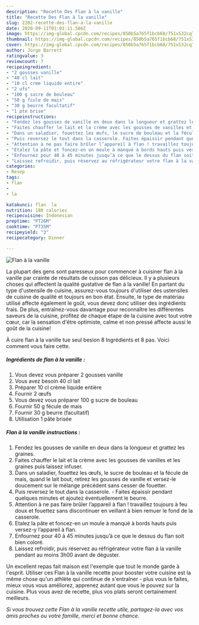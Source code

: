 ```yaml
---
description: "Recette Des Flan à la vanille"
title: "Recette Des Flan à la vanille"
slug: 2202-recette-des-flan-a-la-vanille
date: 2020-09-11T01:01:11.586Z
image: https://img-global.cpcdn.com/recipes/850b5a765f1bcb68/751x532cq70/flan-a-la-vanille-photo-principale-de-la-recette.jpg
thumbnail: https://img-global.cpcdn.com/recipes/850b5a765f1bcb68/751x532cq70/flan-a-la-vanille-photo-principale-de-la-recette.jpg
cover: https://img-global.cpcdn.com/recipes/850b5a765f1bcb68/751x532cq70/flan-a-la-vanille-photo-principale-de-la-recette.jpg
author: Jorge Barrett
ratingvalue: 3
reviewcount: 7
recipeingredient:
- "2 gousses vanille"
- "40 cl lait"
- "10 cl crme liquide entire"
- "2 ufs"
- "100 g sucre de bouleau"
- "50 g fcule de mais"
- "30 g beurre facultatif"
- "1 pte brise"
recipeinstructions:
- "Fendez les gousses de vanille en deux dans la longueur et grattez les graines."
- "Faites chauffer le lait et la crème avec les gousses de vanilles et les graines puis laissez infuser."
- "Dans un saladier, fouettez les œufs, le sucre de bouleau et la fécule de mais, quand le lait bout, retirez les gousses de vanille et versez-le doucement sur le mélange précédent sans cesser de fouetter."
- "Puis reversez le tout dans la casserole. Faites épaissir pendant quelques minutes et ajoutez éventuellement le beurre."
- "Attention à ne pas faire brûler l’appareil à flan ! travaillez toujours à feu doux et fouettez sans discontinuer en veillant à bien remuer le fond de la casserole."
- "Etalez la pâte et foncez-en un moule à manqué à bords hauts puis versez-y l’appareil à flan."
- "Enfournez pour 40 à 45 minutes jusqu’à ce que le dessus du flan soit bien coloré."
- "Laissez refroidir, puis réservez au réfrigérateur votre flan à la vanille pendant au moins 3h00 avant de déguster."
categories:
- Resep
tags:
- flan
- 
- la

katakunci: flan  la 
nutrition: 180 calories
recipecuisine: Indonesian
preptime: "PT26M"
cooktime: "PT35M"
recipeyield: "3"
recipecategory: Dinner

---
```



![Flan à la vanille](https://img-global.cpcdn.com/recipes/850b5a765f1bcb68/751x532cq70/flan-a-la-vanille-photo-principale-de-la-recette.jpg)

La plupart des gens sont paresseux pour commencer à cuisiner flan à la vanille par crainte de résultats de cuisson pas délicieux. Il y a plusieurs choses qui affectent la qualité gustative de flan à la vanille! En partant du type d'ustensile de cuisine, assurez-vous toujours d'utiliser des ustensiles de cuisine de qualité et toujours en bon état. Ensuite, le type de matériau utilisé affecte également le goût, vous devez donc utiliser des ingrédients frais. De plus, entraînez-vous davantage pour reconnaître les différentes saveurs de la cuisine, profitez de chaque étape de la cuisine avec tout votre cœur, car la sensation d'être optimiste, calme et non pressé affecte aussi le goût de la cuisine!

<!--inarticleads1-->

À cuire flan à la vanille tue seul besion 8 Ingrédients et 8 pas. Voici comment vous faire cette.

##### Ingrédients de flan à la vanille :

1. Vous devez vous préparer 2 gousses vanille
1. Vous avez besoin 40 cl lait
1. Préparer 10 cl crème liquide entière
1. Fournir 2 œufs
1. Vous devez vous préparer 100 g sucre de bouleau
1. Fournir 50 g fécule de mais
1. Fournir 30 g beurre (facultatif)
1. Utilisation 1 pâte brisée




<!--inarticleads2-->

##### Flan à la vanille instructions :

1. Fendez les gousses de vanille en deux dans la longueur et grattez les graines.
1. Faites chauffer le lait et la crème avec les gousses de vanilles et les graines puis laissez infuser.
1. Dans un saladier, fouettez les œufs, le sucre de bouleau et la fécule de mais, quand le lait bout, retirez les gousses de vanille et versez-le doucement sur le mélange précédent sans cesser de fouetter.
1. Puis reversez le tout dans la casserole. - Faites épaissir pendant quelques minutes et ajoutez éventuellement le beurre.
1. Attention à ne pas faire brûler l’appareil à flan ! travaillez toujours à feu doux et fouettez sans discontinuer en veillant à bien remuer le fond de la casserole.
1. Etalez la pâte et foncez-en un moule à manqué à bords hauts puis versez-y l’appareil à flan.
1. Enfournez pour 40 à 45 minutes jusqu’à ce que le dessus du flan soit bien coloré.
1. Laissez refroidir, puis réservez au réfrigérateur votre flan à la vanille pendant au moins 3h00 avant de déguster.




<!--inarticleads1-->

<p>
Un excellent repas fait maison est l'exemple que tout le monde garde à l'esprit. Utiliser ces Flan à la vanille recette pour booster votre cuisine est la même chose qu'un athlète qui continue de s'entraîner - plus vous le faites, mieux vous vous améliorez, apprenez autant que vous le pouvez sur la cuisine. Plus vous avez de recette, plus vos plats seront certainement meilleurs.
</p>

<p>
<i>Si vous trouvez cette Flan à la vanille recette utile, partagez-la avec vos amis proches ou votre famille, merci et bonne chance.</i>
</p>
